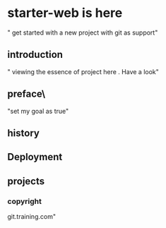 # starter-web is here

"      get started with a new project with git as support"


## introduction


"   viewing the essence of project  here . Have a look"

## preface\
"set my goal as true"

## history
## Deployment


## projects

### copyright

git.training.com"
